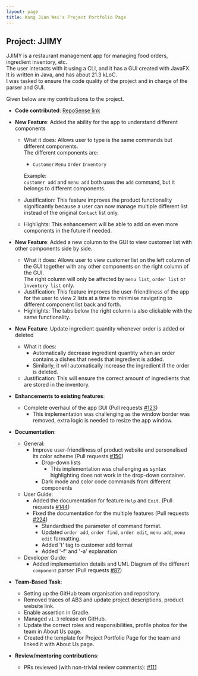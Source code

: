 ```yaml
---
layout: page
title: Kong Jian Wei's Project Portfolio Page
---
```


## Project: JJIMY

JJIMY is a restaurant management app for managing food orders, ingredient inventory, etc.  
The user interacts with it using a CLI, and it has a GUI created with JavaFX.  
It is written in Java, and has about 21.3 kLoC.  
I was tasked to ensure the code quality of the project and in charge of the parser and GUI.

Given below are my contributions to the project.

* **Code contributed**: [RepoSense link](https://nus-cs2103-ay2021s2.github.io/tp-dashboard/?search=&sort=groupTitle&sortWithin=title&timeframe=commit&mergegroup=&groupSelect=groupByRepos&breakdown=true&checkedFileTypes=docs~functional-code~test-code~other&since=&tabOpen=true&tabType=authorship&tabAuthor=Sharptail&tabRepo=AY2021S2-CS2103T-W15-3%2Ftp%5Bmaster%5D&authorshipIsMergeGroup=false&authorshipFileTypes=docs~functional-code~test-code~other&authorshipIsBinaryFileTypeChecked=false)

* **New Feature**: Added the ability for the app to understand different components
    * What it does: Allows user to type is the same commands but different components.  
      The different components are:  
      - `Customer` `Menu` `Order` `Inventory`  
        
      Example:  
      `customer add` and `menu add` both uses the `add` command, but it belongs to different components.  
    * Justification: This feature improves the product functionality significantly because a user can now manage multiple
      different list instead of the original `Contact` list only.  
    * Highlights: This enhancement will be able to add on even more components in the future if needed.
    
* **New Feature**: Added a new column to the GUI to view customer list with other components side by side.
    * What it does: Allows user to view customer list on the left column of the GUI together with any other components on the right column of the GUI.  
      The right column will only be affected by `menu list`, `order list` or `ìnventory list` only.
    * Justification: This feature improves the user-friendliness of the app for the user to view 2 lists at a time to minimise navigating to different component list back and forth.
    * Highlights: The tabs below the right column is also clickable with the same functionality.

* **New Feature**: Update ingredient quantity whenever order is added or deleted
    * What it does: 
      - Automatically decrease ingredient quantity when an order contains a dishes that needs that ingredient is added.
      - Similarly, it will automatically increase the ingredient if the order is deleted.
    * Justification: This will ensure the correct amount of ingredients that are stored in the inventory.
      
* **Enhancements to existing features**:
    * Complete overhaul of the app GUI (Pull requests [\#123](https://github.com/AY2021S2-CS2103T-W15-3/tp/pull/123))
        * This implementation was challenging as the window border was removed, extra logic is needed to resize the app window.
    
* **Documentation**:
    * General:
        * Improve user-friendliness of product website and personalised its color scheme (Pull requests [\#150](https://github.com/AY2021S2-CS2103T-W15-3/tp/pull/150))
            * Drop-down lists 
                * This implementation was challenging as syntax highlighting does not work in the drop-down container.
            * Dark mode and color code commands from different components
    * User Guide:
        * Added the documentation for feature `Help` and `Exit`. (Pull requests [\#144](https://github.com/AY2021S2-CS2103T-W15-3/tp/pull/144))
        * Fixed the documentation for the multiple features (Pull requests [\#224](https://github.com/AY2021S2-CS2103T-W15-3/tp/pull/224))
            *  Standardised the parameter of command format. 
            *  Updated `order add`, `order find`, `order edit`, `menu add`, `menu edit` formatting.
            *  Added 't' tag to customer add format
            *  Added '-f' and '-a' explanation
    * Developer Guide:
        * Added implementation details and UML Diagram of the different `component` parser (Pull requests [\#87](https://github.com/AY2021S2-CS2103T-W15-3/tp/pull/87))
    
* **Team-Based Task**:
    * Setting up the GitHub team organisation and repository.
    * Removed traces of AB3 and update project descriptions, product website link.
    * Enable assertion in Gradle.
    * Managed `v1.3` release on GitHub.
    * Update the correct roles and responsibilities, profile photos for the team in About Us page.
    * Created the template for Project Portfolio Page for the team and linked it with About Us page.

* **Review/mentoring contributions**:
    * PRs reviewed (with non-trivial review comments): [\#111](https://github.com/AY2021S2-CS2103T-W15-3/tp/pull/111)
    
